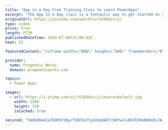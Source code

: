 ```yaml
---
title: "App in a Day Free Training Class to Learn PowerApps"
excerpt: "The App In a Day class is a fantastic way to get started on your PowerApps learning journey. It takes you through learning Common Data Services (CDS) and building canvas and model-driven applications. You will also learn about Flow in this hands-on free class.   Register for the forever free class without"
originalUrl: https://youtube.com/watch?v=rhJ666zccjc
type: video
price: Free
length: PT2M
publishedDateTime: 2019-07-09T21:00:42Z
heat: 51

featuredContent: "<iframe width=\"800\" height=\"500\" frameborder=\"0\" src=\"https://www.youtube.com/embed/rhJ666zccjc\" allow=\"accelerometer; autoplay; encrypted-media; gyroscope; picture-in-picture\" allowfullscreen></iframe>"

provider:
  name: Progmatic Works
  domain: pragmaticworks.com

topics:
  - Power Apps

images:
  - url: https://i.ytimg.com/vi/rhJ666zccjc/maxresdefault.jpg
    width: 1280
    height: 720
    isCached: true

secured: "V4dG9BeAIa7bOR5PzNy/f58FOvItyGUmqOA8Tr6KPw+CuB67E9kmNKRoDs7A+3vDHbf+uE5hpc8K8xaBt3ZLuH0gJLtOwRFgJv2bIxoMxf5UlPF0zz1uGDGdNm/GYjgVL/uoUUUZh1NwQehlEscUIwP53RXvdzi4Lie/kAbd+Ow7FuWlUrJcDLzObyBB3pg63hoCj092TfWsMihX1O17liqocT9yGfL1wC4dQ+aIzTKriwXE/AtnPKA5w8NQLDXEB5pSwP02Wb7U94cU5wTql8DdGsjibXxkvR0QznyLQU9M6IC8I/OVUMRCgIoAiY1ry3yKZPRl/iuxwN0b2PuVvzjdrJp72a8sY+WHYcvxeRbaO9vVATNqVNKBj2eBMqEIyIz7b3gIRF9zBHfeywKPAA==;AttkeJ1a2Nwr/1OpLqZjCQ=="
---
```


